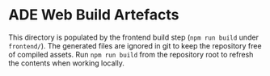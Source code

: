 # ADE Web Build Artefacts

This directory is populated by the frontend build step (`npm run build` under `frontend/`).
The generated files are ignored in git to keep the repository free of compiled assets.
Run `npm run build` from the repository root to refresh the contents when working locally.
